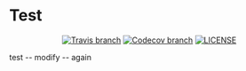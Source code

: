 # Test

<div align="center">

[![Travis branch](https://img.shields.io/travis/liuyib/trial-test/master)](https://travis-ci.org/github/liuyib/trial-test)
[![Codecov branch](https://img.shields.io/codecov/c/github/liuyib/trial-test/master)](https://codecov.io/gh/liuyib/trial-test)
[![LICENSE](https://img.shields.io/github/license/liuyib/trial-test)](https://github.com/liuyib/trial-test/blob/master/LICENSE)

</div>

test -- modify -- again
